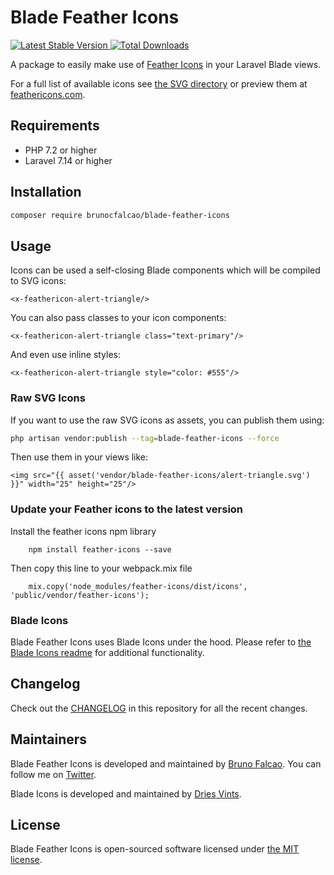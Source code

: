 # Blade Feather Icons

<a href="https://packagist.org/packages/brunocfalcao/blade-feather-icons">
    <img src="https://poser.pugx.org/brunocfalcao/blade-feather-icons/v/stable.svg" alt="Latest Stable Version">
</a>
<a href="https://packagist.org/packages/brunocfalcao/blade-feather-icons">
    <img src="https://poser.pugx.org/brunocfalcao/blade-feather-icons/d/total.svg" alt="Total Downloads">
</a>

A package to easily make use of [Feather Icons](https://github.com/feathericons/feather) in your Laravel Blade views.

For a full list of available icons see [the SVG directory](resources/svg) or preview them at [feathericons.com](https://feathericons.com/).

## Requirements

- PHP 7.2 or higher
- Laravel 7.14 or higher

## Installation

```bash
composer require brunocfalcao/blade-feather-icons
```

## Usage

Icons can be used a self-closing Blade components which will be compiled to SVG icons:

```blade
<x-feathericon-alert-triangle/>
```

You can also pass classes to your icon components:

```blade
<x-feathericon-alert-triangle class="text-primary"/>
```

And even use inline styles:

```blade
<x-feathericon-alert-triangle style="color: #555"/>
```

### Raw SVG Icons

If you want to use the raw SVG icons as assets, you can publish them using:

```bash
php artisan vendor:publish --tag=blade-feather-icons --force
```

Then use them in your views like:

```blade
<img src="{{ asset('vendor/blade-feather-icons/alert-triangle.svg') }}" width="25" height="25"/>
```

### Update your Feather icons to the latest version

Install the feather icons npm library
```
    npm install feather-icons --save
```

Then copy this line to your webpack.mix file
```
    mix.copy('node_modules/feather-icons/dist/icons', 'public/vendor/feather-icons');
```

### Blade Icons

Blade Feather Icons uses Blade Icons under the hood. Please refer to [the Blade Icons readme](https://github.com/blade-ui-kit/blade-icons) for additional functionality.

## Changelog

Check out the [CHANGELOG](CHANGELOG.md) in this repository for all the recent changes.

## Maintainers

Blade Feather Icons is developed and maintained by [Bruno Falcao](https://github.com/brunocfalcao).
You can follow me on [Twitter](https://twitter.com/brunocfalcao).

Blade Icons is developed and maintained by [Dries Vints](https://driesvints.com).

## License

Blade Feather Icons is open-sourced software licensed under [the MIT license](LICENSE.md).
